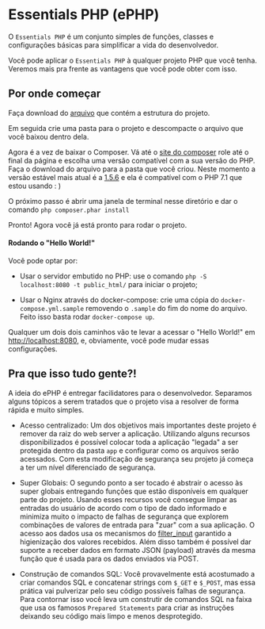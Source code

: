 # Essentials PHP (ePHP)

O `Essentials PHP` é um conjunto simples de funções, classes e configurações básicas para simplificar a vida do desenvolvedor.

Você pode aplicar o `Essentials PHP` à qualquer projeto PHP que você tenha. Veremos mais pra frente as vantagens que você pode obter com isso.

## Por onde começar

Faça download do [arquivo]( https://github.com/phpzm/essentials/archive/master.zip) que contém a estrutura do projeto.

Em seguida crie uma pasta para o projeto e descompacte o arquivo que você baixou dentro dela.

Agora é a vez de baixar o Composer. Vá até o [site do composer](https://getcomposer.org/download) role até o final da página e escolha uma versão compatível com a sua versão do PHP. Faça o download do arquivo para a pasta que você criou. Neste momento a versão estável mais atual é a [1.5.6](https://getcomposer.org/download/1.5.6/composer.phar) e ela é compatível com o PHP 7.1 que estou usando : )

O próximo passo é abrir uma janela de terminal nesse diretório e dar o comando `php composer.phar install`

Pronto! Agora você já está pronto para rodar o projeto.

#### Rodando o "Hello World!"

Você pode optar por:
- Usar o servidor embutido no PHP: use o comando `php -S localhost:8080 -t public_html/` para iniciar o projeto;

- Usar o Nginx através do docker-compose: crie uma cópia do `docker-compose.yml.sample` removendo o `.sample` do fim do nome do arquivo.
Feito isso basta rodar `docker-compose up`.

Qualquer um dois dois caminhos vão te levar a acessar o "Hello World!" em [http://localhost:8080](http://localhost:8080), e, obviamente, você pode mudar essas configurações.

## Pra que isso tudo gente?!

 A ideia do ePHP é entregar facilidatores para o desenvolvedor. Separamos alguns tópicos a serem tratados que o projeto visa a resolver de forma rápida e muito simples.
 
- Acesso centralizado: Um dos objetivos mais importantes deste projeto é remover da raiz do web server a aplicação. Utilizando alguns recursos disponibilizados é possível colocar toda a aplicação "legada" a ser protegida dentro da pasta `app` e configurar como os arquivos serão acessados. Com esta modificação de segurança seu projeto já começa a ter um nível diferenciado de segurança.

- Super Globais: O segundo ponto a ser tocado é abstrair o acesso às super globais entregando funções que estão disponíveis em qualquer parte do projeto. Usando esses recursos você consegue limpar as entradas do usuário de acordo com o tipo de dado informado e minimiza muito o impacto de falhas de segurança que explorem combinações de valores de entrada para "zuar" com a sua aplicação. O acesso aos dados usa os mecanismos do [filter_input](http://php.net/filter_input) garantido a higienização dos valores recebidos. Além disso também é possível dar suporte a receber dados em formato JSON (payload) através da mesma função que é usada para os dados enviados via POST.

- Construção de comandos SQL: Você provavelmente está acostumado a criar comandos SQL e concatenar strings com `$_GET` e `$_POST`, mas essa prática vai pulverizar pelo seu código possíveis falhas de segurança. Para contornar isso você leva um construtir de comandos SQL na faixa que usa os famosos `Prepared Statements` para criar as instruções deixando seu código mais limpo e menos desprotegido.

